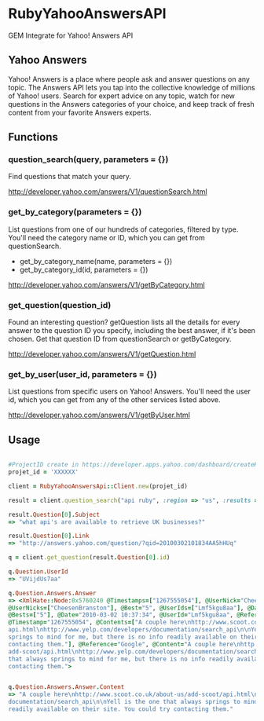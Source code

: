 # RubyYahooAnswersAPI

GEM Integrate for Yahoo! Answers API

## Yahoo Answers

Yahoo! Answers is a place where people ask and answer questions on any topic. The Answers API lets you tap into the 
collective knowledge of millions of Yahoo! users. Search for expert advice on any topic, watch for new questions in
the Answers categories of your choice, and keep track of fresh content from your favorite Answers experts.

## Functions

### question_search(query, parameters = {})
Find questions that match your query.

http://developer.yahoo.com/answers/V1/questionSearch.html

### get_by_category(parameters = {})
List questions from one of our hundreds of categories, filtered by type. You'll need the category name or ID, 
which you can get from questionSearch.

* get_by_category_name(name, parameters = {})
* get_by_category_id(id, parameters = {})

http://developer.yahoo.com/answers/V1/getByCategory.html

### get_question(question_id)
Found an interesting question? getQuestion lists all the details for every answer to the question ID you specify, 
including the best answer, if it's been chosen. Get that question ID from questionSearch or getByCategory.

http://developer.yahoo.com/answers/V1/getQuestion.html

### get_by_user(user_id, parameters = {})
List questions from specific users on Yahoo! Answers. You'll need the user id, which you can get from any of the 
other services listed above.

http://developer.yahoo.com/answers/V1/getByUser.html

## Usage

```ruby

#ProjectID create in https://developer.apps.yahoo.com/dashboard/createKey.html
projet_id = 'XXXXXX'

client = RubyYahooAnswersApi::Client.new(projet_id)

result = client.question_search("api ruby", :region => "us", :results => 5)

result.Question[0].Subject
=> "what api's are available to retrieve UK businesses?"

result.Question[0].Link
=> "http://answers.yahoo.com/question/?qid=20100302101834AA5hHUq"

q = client.get_question(result.Question[0].id)

q.Question.UserId
=> "UVijdUs7aa"

q.Question.Answers.Answer
=> <XmlHate::Node:0x5760240 @Timestamps=["1267555054"], @UserNick="CheesenBranston", 
@UserNicks=["CheesenBranston"], @Best="5", @UserIds=["Lmf5kgu8aa"], @Dates=["2010-03-02 10:37:34"],
@Bests=["5"], @Date="2010-03-02 10:37:34", @UserId="Lmf5kgu8aa", @References=["Google"], 
@Timestamp="1267555054", @Contents=["A couple here\nhttp://www.scoot.co.uk/about-us/add-scoot/
api.html\nhttp://www.yelp.com/developers/documentation/search_api\n\nYell is the one that always 
springs to mind for me, but there is no info readily available on their site. You could try
contacting them."], @Reference="Google", @Content="A couple here\nhttp://www.scoot.co.uk/about-us/
add-scoot/api.html\nhttp://www.yelp.com/developers/documentation/search_api\n\nYell is the one 
that always springs to mind for me, but there is no info readily available on their site. You could try 
contacting them.">


q.Question.Answers.Answer.Content
=> "A couple here\nhttp://www.scoot.co.uk/about-us/add-scoot/api.html\nhttp://www.yelp.com/developers/
documentation/search_api\n\nYell is the one that always springs to mind for me, but there is no info 
readily available on their site. You could try contacting them."


```
